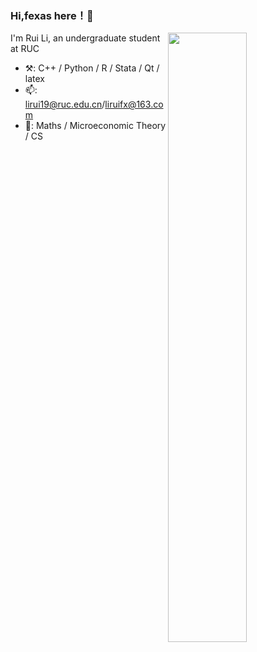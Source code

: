 ### Hi,fexas here！👋

<picture>
    <source media="(prefers-color-scheme: dark)" srcset="https://github-readme-stats.vercel.app/api?username=fexas&theme=dark&show_icons=true">
    <img align="right" width="50%" src="https://github-readme-stats.vercel.app/api?username=fexas&show_icons=true">
</picture>

I'm Rui Li, an undergraduate student at RUC

- ⚒️: C++ / Python / R / Stata / Qt / latex
- 📫: lirui19@ruc.edu.cn/liruifx@163.com
- 🌱: Maths / Microeconomic Theory / CS
  
